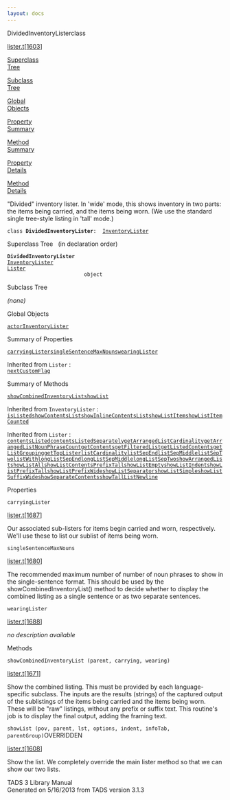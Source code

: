 ```yaml
---
layout: docs
---
```

<span class="title">DividedInventoryLister</span><span class="type">class</span>

[lister.t](../file/lister.t.html)\[[1603](../source/lister.t.html#1603)\]

[Superclass  
Tree](#_SuperClassTree_)

[Subclass  
Tree](#_SubClassTree_)

[Global  
Objects](#_ObjectSummary_)

[Property  
Summary](#_PropSummary_)

[Method  
Summary](#_MethodSummary_)

[Property  
Details](#_Properties_)

[Method  
Details](#_Methods_)

<div class="fdesc">

"Divided" inventory lister. In 'wide' mode, this shows inventory in two
parts: the items being carried, and the items being worn. (We use the
standard single tree-style listing in 'tall' mode.)

`class `**`DividedInventoryLister`**` :   `[`InventoryLister`](../object/InventoryLister.html)

</div>

<span id="_SuperClassTree_"></span>

<div class="mjhd">

<span class="hdln">Superclass Tree</span>   (in declaration order)

</div>

**`DividedInventoryLister`**  
[`InventoryLister`](../object/InventoryLister.html)  
[`Lister`](../object/Lister.html)  
`                         object`  
<span id="_SubClassTree_"></span>

<div class="mjhd">

<span class="hdln">Subclass Tree</span>  

</div>

*(none)* <span id="_ObjectSummary_"></span>

<div class="mjhd">

<span class="hdln">Global Objects</span>  

</div>

[`actorInventoryLister`](../object/actorInventoryLister.html)
<span id="_PropSummary_"></span>

<div class="mjhd">

<span class="hdln">Summary of Properties</span>  

</div>

[`carryingLister`](#carryingLister)[`singleSentenceMaxNouns`](#singleSentenceMaxNouns)[`wearingLister`](#wearingLister)



Inherited from `Lister` :  
[`nextCustomFlag`](../object/Lister.html#nextCustomFlag)

<span id="_MethodSummary_"></span>

<div class="mjhd">

<span class="hdln">Summary of Methods</span>  

</div>

[`showCombinedInventoryList`](#showCombinedInventoryList)[`showList`](#showList)

Inherited from `InventoryLister` :  
[`isListed`](../object/InventoryLister.html#isListed)[`showContentsList`](../object/InventoryLister.html#showContentsList)[`showInlineContentsList`](../object/InventoryLister.html#showInlineContentsList)[`showListItem`](../object/InventoryLister.html#showListItem)[`showListItemCounted`](../object/InventoryLister.html#showListItemCounted)

Inherited from `Lister` :  
[`contentsListed`](../object/Lister.html#contentsListed)[`contentsListedSeparately`](../object/Lister.html#contentsListedSeparately)[`getArrangedListCardinality`](../object/Lister.html#getArrangedListCardinality)[`getArrangedListNounPhraseCount`](../object/Lister.html#getArrangedListNounPhraseCount)[`getContents`](../object/Lister.html#getContents)[`getFilteredList`](../object/Lister.html#getFilteredList)[`getListedContents`](../object/Lister.html#getListedContents)[`getListGrouping`](../object/Lister.html#getListGrouping)[`getTopLister`](../object/Lister.html#getTopLister)[`listCardinality`](../object/Lister.html#listCardinality)[`listSepEnd`](../object/Lister.html#listSepEnd)[`listSepMiddle`](../object/Lister.html#listSepMiddle)[`listSepTwo`](../object/Lister.html#listSepTwo)[`listWith`](../object/Lister.html#listWith)[`longListSepEnd`](../object/Lister.html#longListSepEnd)[`longListSepMiddle`](../object/Lister.html#longListSepMiddle)[`longListSepTwo`](../object/Lister.html#longListSepTwo)[`showArrangedList`](../object/Lister.html#showArrangedList)[`showListAll`](../object/Lister.html#showListAll)[`showListContentsPrefixTall`](../object/Lister.html#showListContentsPrefixTall)[`showListEmpty`](../object/Lister.html#showListEmpty)[`showListIndent`](../object/Lister.html#showListIndent)[`showListPrefixTall`](../object/Lister.html#showListPrefixTall)[`showListPrefixWide`](../object/Lister.html#showListPrefixWide)[`showListSeparator`](../object/Lister.html#showListSeparator)[`showListSimple`](../object/Lister.html#showListSimple)[`showListSuffixWide`](../object/Lister.html#showListSuffixWide)[`showSeparateContents`](../object/Lister.html#showSeparateContents)[`showTallListNewline`](../object/Lister.html#showTallListNewline)

<span id="_Properties_"></span>

<div class="mjhd">

<span class="hdln">Properties</span>  

</div>

<span id="carryingLister"></span>

`carryingLister`

[lister.t](../file/lister.t.html)\[[1687](../source/lister.t.html#1687)\]

<div class="desc">

Our associated sub-listers for items begin carried and worn,
respectively. We'll use these to list our sublist of items being worn.

</div>

<span id="singleSentenceMaxNouns"></span>

`singleSentenceMaxNouns`

[lister.t](../file/lister.t.html)\[[1680](../source/lister.t.html#1680)\]

<div class="desc">

The recommended maximum number of number of noun phrases to show in the
single-sentence format. This should be used by the
showCombinedInventoryList() method to decide whether to display the
combined listing as a single sentence or as two separate sentences.

</div>

<span id="wearingLister"></span>

`wearingLister`

[lister.t](../file/lister.t.html)\[[1688](../source/lister.t.html#1688)\]

<div class="desc">

*no description available*

</div>

<span id="_Methods_"></span>

<div class="mjhd">

<span class="hdln">Methods</span>  

</div>

<span id="showCombinedInventoryList"></span>

`showCombinedInventoryList (parent, carrying, wearing)`

[lister.t](../file/lister.t.html)\[[1671](../source/lister.t.html#1671)\]

<div class="desc">

Show the combined listing. This must be provided by each
language-specific subclass. The inputs are the results (strings) of the
captured output of the sublistings of the items being carried and the
items being worn. These will be "raw" listings, without any prefix or
suffix text. This routine's job is to display the final output, adding
the framing text.

</div>

<span id="showList"></span>

`showList (pov, parent, lst, options, indent, infoTab, parentGroup)`<span class="rem">OVERRIDDEN</span>

[lister.t](../file/lister.t.html)\[[1608](../source/lister.t.html#1608)\]

<div class="desc">

Show the list. We completely override the main lister method so that we
can show our two lists.

</div>

<div class="ftr">

TADS 3 Library Manual  
Generated on 5/16/2013 from TADS version 3.1.3

</div>

